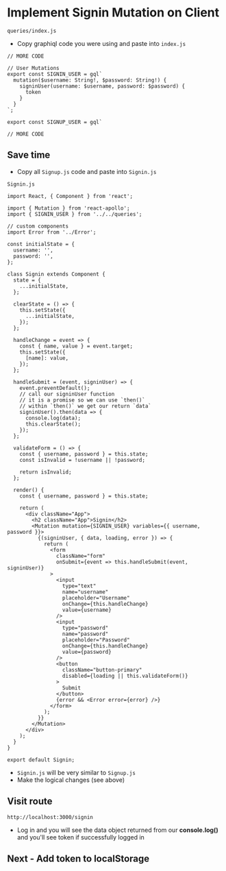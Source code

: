 # Implement Signin Mutation on Client
`queries/index.js`

* Copy graphiql code you were using and paste into `index.js`

```
// MORE CODE

// User Mutations
export const SIGNIN_USER = gql`
  mutation($username: String!, $password: String!) {
    signinUser(username: $username, password: $password) {
      token
    }
  }
`;

export const SIGNUP_USER = gql`

// MORE CODE
```

## Save time
* Copy all `Signup.js` code and paste into `Signin.js`

`Signin.js`

```
import React, { Component } from 'react';

import { Mutation } from 'react-apollo';
import { SIGNIN_USER } from '../../queries';

// custom components
import Error from '../Error';

const initialState = {
  username: '',
  password: '',
};

class Signin extends Component {
  state = {
    ...initialState,
  };

  clearState = () => {
    this.setState({
      ...initialState,
    });
  };

  handleChange = event => {
    const { name, value } = event.target;
    this.setState({
      [name]: value,
    });
  };

  handleSubmit = (event, signinUser) => {
    event.preventDefault();
    // call our signinUser function
    // it is a promise so we can use `then()`
    // within `then()` we get our return `data`
    signinUser().then(data => {
      console.log(data);
      this.clearState();
    });
  };

  validateForm = () => {
    const { username, password } = this.state;
    const isInvalid = !username || !password;

    return isInvalid;
  };

  render() {
    const { username, password } = this.state;

    return (
      <div className="App">
        <h2 className="App">Signin</h2>
        <Mutation mutation={SIGNIN_USER} variables={{ username, password }}>
          {(signinUser, { data, loading, error }) => {
            return (
              <form
                className="form"
                onSubmit={event => this.handleSubmit(event, signinUser)}
              >
                <input
                  type="text"
                  name="username"
                  placeholder="Username"
                  onChange={this.handleChange}
                  value={username}
                />
                <input
                  type="password"
                  name="password"
                  placeholder="Password"
                  onChange={this.handleChange}
                  value={password}
                />
                <button
                  className="button-primary"
                  disabled={loading || this.validateForm()}
                >
                  Submit
                </button>
                {error && <Error error={error} />}
              </form>
            );
          }}
        </Mutation>
      </div>
    );
  }
}

export default Signin;
```

* `Signin.js` will be very similar to `Signup.js`
* Make the logical changes (see above)

## Visit route
`http://localhost:3000/signin`

* Log in and you will see the data object returned from our **console.log()** and you'll see token if successfully logged in

## Next - Add token to localStorage




